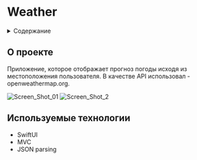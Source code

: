 # Weather

<div id="top"></div>

<details>
  <summary>Содержание</summary>
  <ol>
    <li>
      <a href="#о-проекте">О Проекте</a>
    </li>
    <li>
      <a href="#используемые-технологии">Используемые технологии</a>
    </li>
  </ol>
</details>


## О проекте

Приложение, которое отображает прогноз погоды исходя из местоположения пользователя. В качестве API использовал - openweathermap.org.

![Screen_Shot_01](https://user-images.githubusercontent.com/64618065/196105855-cc4601c1-851d-4033-acd6-6796fdabba36.png)
![Screen_Shot_2](https://user-images.githubusercontent.com/64618065/196105899-93eeded5-97d7-419e-b057-3350f7d77ad8.png)

## Используемые технологии

* SwiftUI
* MVC
* JSON parsing
